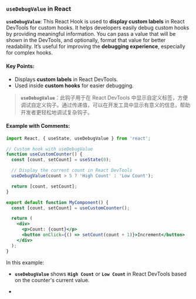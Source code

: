 ### `useDebugValue` in React

**`useDebugValue`**: This React Hook is used to **display custom labels** in React DevTools for custom hooks. It helps developers easily debug custom hooks by providing meaningful information. You can pass a value that will be shown in the DevTools, and optionally, format that value for better readability. It’s useful for improving the **debugging experience**, especially for complex hooks.

<audio src="C:\Users\10691\Downloads\__`useDebugValu.mp3"></audio>

#### Key Points:

<audio src="C:\Users\10691\Downloads\- Displays __cu.mp3"></audio>

- Displays **custom labels** in React DevTools.
- Used inside **custom hooks** for easier debugging.

> **`useDebugValue`**：此钩子用于在 React DevTools 中显示自定义标签，方便调试自定义钩子。通过传递值，可以在开发工具中显示有意义的信息，帮助开发者更轻松地调试复杂钩子。
>
> <audio src="C:\Users\10691\Downloads\`useDebugValue`.mp3"></audio>

#### Example with Comments:

<audio src="C:\Users\10691\Downloads\这段代码展示了如何使用 Rea (1).mp3"></audio>

```jsx
import React, { useState, useDebugValue } from 'react';

// Custom hook with useDebugValue
function useCustomCounter() {
  const [count, setCount] = useState(0);

  // Display the current count in React DevTools
  useDebugValue(count > 5 ? 'High Count' : 'Low Count');

  return [count, setCount];
}

export default function MyComponent() {
  const [count, setCount] = useCustomCounter();

  return (
    <div>
      <p>Count: {count}</p>
      <button onClick={() => setCount(count + 1)}>Increment</button>
    </div>
  );
}
```

In this example:
- **`useDebugValue`** shows **`High Count`** or **`Low Count`** in React DevTools based on the counter's current value.

- <audio src="C:\Users\10691\Downloads\__`useDebugValu (1).mp3"></audio>